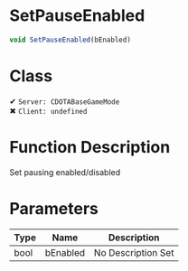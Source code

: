 # SetPauseEnabled
```js
void SetPauseEnabled(bEnabled)
```
# Class
✔ `Server: CDOTABaseGameMode`  
✖ `Client: undefined`  

# Function Description
Set pausing enabled/disabled
# Parameters
Type|Name|Description
--|--|--
bool|bEnabled|No Description Set
